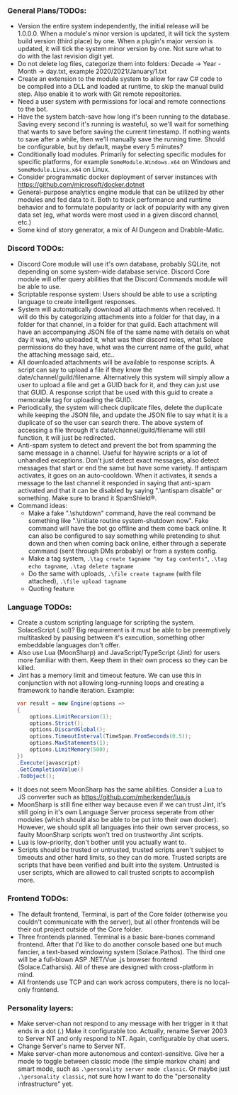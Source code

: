 
### General Plans/TODOs:
 - Version the entire system independently, the initial release will be 1.0.0.0. When a module's minor version is updated, it will tick the system build version (third place) by one. When a plugin's major version is updated, it will tick the system minor version by one. Not sure what to do with the last revision digit yet.
 - Do not delete log files, categorize them into folders: Decade -> Year - Month -> day.txt, example 2020/2021/January/1.txt
 - Create an extension to the module system to allow for raw C# code to be compiled into a DLL and loaded at runtime, to skip the manual build step. Also enable it to work with Git remote repositories.
 - Need a user system with permissions for local and remote connections to the bot.
 - Have the system batch-save how long it's been running to the database. Saving every second it's running is wasteful, so we'll wait for something that wants to save before saving the current timestamp. If nothing wants to save after a while, then we'll manually save the running time. Should be configurable, but by default, maybe every 5 minutes?
 - Conditionally load modules. Primarily for selecting specific modules for specific platforms, for example `SomeModule.Windows.x64` on Windows and `SomeModule.Linux.x64` on Linux.
 - Consider programmatic docker deployment of server instances with https://github.com/microsoft/docker.dotnet 
 - General-purpose analytics engine module that can be utilized by other modules and fed data to it. Both to track performance and runtime behavior and to formulate popularity or lack of popularity with any given data set (eg, what words were most used in a given discord channel, etc.)
 - Some kind of story generator, a mix of AI Dungeon and Drabble-Matic.

### Discord TODOs:
 - Discord Core module will use it's own database, probably SQLite, not depending on some system-wide database service. Discord Core module will offer query abilities that the Discord Commands module will be able to use.
 - Scriptable response system: Users should be able to use a scripting language to create intelligent responses.
 - System will automatically download all attachments when received. It will do this by categorizing attachments into a folder for that day, in a folder for that channel, in a folder for that guild. Each attachment will have an accompanying JSON file of the same name with details on what day it was, who uploaded it, what was their discord roles, what Solace permissions do they have, what was the current name of the guild, what the attaching message said, etc..
 - All downloaded attachments will be available to response scripts. A script can say to upload a file if they know the date/channel/guild/filename. Alternatively this system will simply allow a user to upload a file and get a GUID back for it, and they can just use that GUID. A response script that be used with this guid to create a memorable tag for uploading the GUID.
 - Periodically, the system will check duplicate files, delete the duplicate while keeping the JSON file, and update the JSON file to say what it is a duplicate of so the user can search there. The above system of accessing a file through it's date/channel/guild/filename will still function, it will just be redirected.
 - Anti-spam system to detect and prevent the bot from spamming the same message in a channel. Useful for haywire scripts or a lot of unhandled exceptions. Don't just detect exact messages, also detect messages that start or end the same but have some variety. If antispam activates, it goes on an auto-cooldown. When it activates, it sends a message to the last channel it responded in saying that anti-spam activated and that it can be disabled by saying ".\antispam disable" or something. Make sure to brand it SpamShield®.
 - Command ideas:
   - Make a fake ".\shutdown" command, have the real command be something like ".\initiate routine system-shutdown now". Fake command will have the bot go offline and them come back online. It can also be configured to say something while pretending to shut down and then when coming back online, either through a seperate command (sent through DMs probably) or from a system config.
   - Make a tag system, `.\tag create tagname "my tag contents"`, `.\tag echo tagname`, `.\tag delete tagname`
   - Do the same with uploads, `.\file create tagname` (with file attached), `.\file upload tagname`
   - Quoting feature

### Language TODOs:
 - Create a custom scripting language for scripting the system. SolaceScript (.sol)? Big requirement is it must be able to be preemptively multitasked by pausing between it's execution, something other embeddable languages don't offer.
 - Also use Lua (MoonSharp) and JavaScript/TypeScript (Jint) for users more familiar with them. Keep them in their own process so they can be killed.
 - Jint has a memory limit and timeout feature. We can use this in conjunction with not allowing long-running loops and creating a framework to handle iteration. Example:
 ```cs
    var result = new Engine(options =>
    {
        options.LimitRecursion(1);
        options.Strict();
        options.DiscardGlobal();
        options.TimeoutInterval(TimeSpan.FromSeconds(0.5));
        options.MaxStatements(1);
        options.LimitMemory(500);
    })
    .Execute(javascript)
    .GetCompletionValue() 
    .ToObject();
 ```
 - It does not seem MoonSharp has the same abilities. Consider a Lua to JS converter such as https://github.com/mherkender/lua.js
 - MoonSharp is still fine either way because even if we can trust Jint, it's still going in it's own Language Server process seperate from other modules (which should also be able to be put into their own docker). However, we should split all languages into their own server process, so faulty MoonSharp scripts won't tred on trustworthy Jint scripts.
 - Lua is low-priority, don't bother until you actually want to.
 - Scripts should be trusted or untrusted, trusted scripts aren't subject to timeouts and other hard limits, so they can do more. Trusted scripts are scripts that have been verified and built into the system. Untrusted is user scripts, which are allowed to call trusted scripts to accomplish more.

### Frontend TODOs:
 - The default frontend, Terminal, is part of the Core folder (otherwise you couldn't communicate with the server), but all other frontends will be their out project outside of the Core folder.
 - Three frontends planned. Terminal is a basic bare-bones command frontend. After that I'd like to do another console based one but much fancier, a text-based windowing system (Solace.Pathos). The third one will be a full-blown ASP .NET/Vue .js browser frontend (Solace.Catharsis). All of these are designed with cross-platform in mind.
 - All frontends use TCP and can work across computers, there is no local-only frontend.

### Personality layers:
 - Make server-chan not respond to any message with her trigger in it that ends in a dot (.) Make it configurable too. Actually, rename Server 2003 to Server NT and only respond to NT. Again, configurable by chat users.
 - Change Server's name to Server NT.
 - Make server-chan more autonomous and context-sensitive. Give her a mode to toggle between classic mode (the simple markov chain) and smart mode, such as `.\personality server mode classic`. Or maybe just `.\personality classic`, not sure how I want to do the "personality infrastructure" yet.

